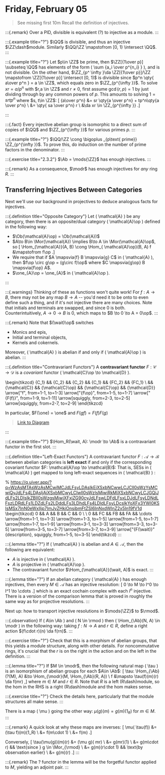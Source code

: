# Friday, February 05

> See missing first 10m
> Recall the definition of injectives.

:::{.remark}
Over a PID, divisible is equivalent (?) to injective as a module.
:::

:::{.example title="?"}
$\QQ$ is divisible, and thus an injective $\ZZ\dash$module.
Similarly $\QQ/\ZZ \mapstofrom [0, 1) \intersect \QQ$.
:::

:::{.example title="?"}
Let $p\in \ZZ$ be prime, then $\ZZ[{1\over p}] \subseteq \QQ$ has elements of the form \( \sum {a_i \over p^{n_i} } \), and is not divisible.
On the other hand, $\ZZ_{p^ \infty }\da \ZZ[{1\over p}]/\ZZ \mapstofrom \ZZ[{1\over p}] \intersect [0, 1)$ is divisible since $p^n \qty{ a\over p^n } = a \in \ZZ$, which equals zero in $\ZZ_{p^{\infty }}$.
To solve $xr = a/p^n$ with $r,a \in \ZZ$ and $r\neq 0$, first assume $\gcd(r, p) = 1$ by just dividing through by any common powers of $p$.
This amounts to solving $1 = sr tp^n$ where $s, t\in \ZZ$:
\[
{a\over p^n} 
&= sr \qty{a \over p^n} + tp^n\qty{a \over p^n} \\
&= \qty{ sa \over p^n} r \\
&\da xr \in \ZZ_{p^{\infty }}
.\]

:::


:::{.fact}
Every injective abelian group is isomorphic to a direct sum of copies of $\QQ$ and $\ZZ_{p^{\infty }}$ for various primes $p$.
:::

:::{.example title="?"}
$\QQ/\ZZ \cong \bigoplus _{p\text{ prime}} \ZZ_{p^{\infty }}$.
To prove this, do induction on the number of prime factors in the denominator.
:::

:::{.exercise title="2.3.2"}
$\Ab = \mods{\ZZ}$ has enough injectives.
:::

:::{.remark}
As a consequence, $\modr$ has enough injectives for *any* ring $R$.
:::

## Transferring Injectives Between Categories

Next we'll use our background in projectives to deduce analogous facts for injectives.

:::{.definition title="Opposite Category"}
Let \( \mathcal{A}  \) be any category, then there is an opposite/dual category \( \mathcal{A}\op  \) defined in the following way:

- $\Ob(\mathcal{A}\op) = \Ob(\mathcal{A})$
- $A\to B\in \Mor(\mathcal{A}) \implies B\to A \in \Mor(\mathcal{A}\op$, so 
\[
\Hom_{\mathcal{A}}(A, B) \cong \Hom_{ \mathcal{A}\op}(B, A) 
f &\mapstofrom f\op
.\]
- We require that if $A \mapsvia{f} B \mapsvia{g} C$ in \( \mathcal{A}  \), then $f\op \circ g\op = (g\circ f)\op$ where $C \mapsvia{g\op} B \mapsvia{f\op} A$.
- $\one_{A}\op = \one_{A}$ in \( \mathcal{A}\op  \).

:::

:::{.warnings}
Thinking of these as functions won't quite work!
For $f:A\to B$, there may not be any map $B\to A$ -- you'd need it to be onto to even define such a thing, and if it's not injective there are many choices.
Note that initials and terminals are swapped, and since $0$ is both.
Counterintuitively, $A \to 0 \to B$ is $0$, which maps to $B \to 0 \to A = 0\op$.
:::

:::{.remark}
Note that $(\wait)\op$ switches

- Monics and epis,
- Initial and terminal objects,
- Kernels and cokernels.

Moreover, \( \mathcal{A} \) is abelian if and only if \( \mathcal{A}\op  \) is abelian. 
:::


:::{.definition title="Contravariant Functors"}
A **contravariant functor** $F: \mathcal{C}\to \mathcal{D}$ is a *covariant* functor \( \mathcal{C}\op \to \mathcal{D}   \).

\begin{tikzcd}
	{C_1} && {C_2} && {C_2} && {C_1} && {FC_2} && {FC_1} \\
	&& {\mathcal{C}} && {\mathcal{C}\op} && {\mathcal{C}\op} && {\mathcal{D}}
	\arrow["f", from=1-1, to=1-3]
	\arrow["{f\op}", from=1-5, to=1-7]
	\arrow["{F(f)}", from=1-9, to=1-11]
	\arrow[squiggly, from=2-3, to=2-5]
	\arrow[squiggly, from=2-7, to=2-9]
\end{tikzcd}

In particular, $F(\one) = \one$ and $F(gf) = F(f) F(g)$

> [Link to Diagram](https://q.uiver.app/?q=WzAsMTAsWzIsMCwiQ18yIl0sWzAsMCwiQ18xIl0sWzQsMCwiQ18yIl0sWzYsMCwiQ18xIl0sWzgsMCwiRkNfMiJdLFsxMCwwLCJGQ18xIl0sWzIsMSwiXFxtYXRoY2Fse0N9Il0sWzQsMSwiXFxtYXRoY2Fse0N9Xlxcb3AiXSxbNiwxLCJcXG1hdGhjYWx7Q31eXFxvcCJdLFs4LDEsIlxcbWF0aGNhbHtEfSJdLFsxLDAsImYiXSxbMiwzLCJmXlxcb3AiXSxbNCw1LCJGKGYpIl0sWzYsNywiIiwwLHsic3R5bGUiOnsiYm9keSI6eyJuYW1lIjoic3F1aWdnbHkifX19XSxbOCw5LCIiLDAseyJzdHlsZSI6eyJib2R5Ijp7Im5hbWUiOiJzcXVpZ2dseSJ9fX1dXQ==)

:::


:::{.example title="?"}
$\Hom_R(\wait, A): \modr \to \Ab$ is a contravariant functor in the first slot.
:::

:::{.definition title="Left-Exact Functors"}
A contravariant functor $F: \mathcal{A} \to \mathcal{B}$ between abelian categories is **left exact** if and only if the corresponding covariant functor $F: \mathcal{A}\op \to \mathcal{B}$:
That is, SESs in \( \mathcal{A}  \) get mapped to long left-exact sequences in \( \mathcal{B}  \) :

% https://q.uiver.app/?q=WzAsMTAsWzAsMCwiMCJdLFsyLDAsIkEiXSxbNCwwLCJCIl0sWzYsMCwiQyJdLFs4LDAsIjAiXSxbMCwyLCIwIl0sWzIsMiwiRkMiXSxbNCwyLCJGQiJdLFs2LDIsIkZBIl0sWzgsMiwiXFxjZG90cyJdLFswLDFdLFsxLDJdLFsyLDNdLFszLDRdLFs1LDZdLFs2LDddLFs3LDhdLFs4LDldLFsyLDcsIkYoXFx3YWl0KSIsMSx7InN0eWxlIjp7ImJvZHkiOnsibmFtZSI6InNxdWlnZ2x5In19fV1d
\begin{tikzcd}
	0 && A && B && C && 0 \\
	\\
	0 && FC && FB && FA && \cdots
	\arrow[from=1-1, to=1-3]
	\arrow[from=1-3, to=1-5]
	\arrow[from=1-5, to=1-7]
	\arrow[from=1-7, to=1-9]
	\arrow[from=3-1, to=3-3]
	\arrow[from=3-3, to=3-5]
	\arrow[from=3-5, to=3-7]
	\arrow[from=3-7, to=3-9]
	\arrow["{F(\wait)}"{description}, squiggly, from=1-5, to=3-5]
\end{tikzcd}
:::


:::{.lemma title="?"}
If \( \mathcal{A}  \) is abelian and $A \in \mathcal{A}$, then the following are equivalent: 

- $A$ is injective in \( \mathcal{A}  \).
- $A$ is projective in \( \mathcal{A}\op  \).
- The contravariant functor $\Hom_{\mathcal{A}}(\wait, A)$ is exact. 
:::

:::{.lemma title="?"}
If an abelian category \( \mathcal{A}  \) has enough injectives, then every $M\in \mathcal{A}$ has an injective resolution:
\[
0 \to M \to I^0 \to I^1 \to \cdots 
.\]
which is an exact cochain complex with each $I^n$ injective.
There is a version of the comparison lemma that is proved in roughly the same way as for projective resolutions.
:::

Next up: how to transport injective resolutions in $\mods{\ZZ}$ to $\rmod$.


:::{.observation}
If \( A\in \Ab \) and \( N \in \rmod \) then \( \Hom_{\Ab}(N, A) \in \modr \) in the following way: taking $f: N\to A$ and $r\in R$, define a right action $(f\cdot r)(n) \da f(rn)$.
:::

:::{.exercise title="?"}
Check that this is a morphism of abelian groups, that this yields a module structure, along with other details.
For noncommutative rings, it's crucial that the $r$ is on the right in the action and  on the left in the definition.
:::


:::{.lemma title="?"}
If $M \in \modr$, then the following natural map \( \tau \) is an isomorphism of abelian groups for each $A\in \Ab$:
\[
\tau: \Hom_{\Ab}(?(M), A) &\to \Hom_{\modr}(M, \Hom_{\Ab}(R, A)) \\
f &\mapsto \tau(f)(m)(r) \da f(mr)
,\]
where $m\in M$ and $r\in R$.
Note that $R$ is a left \(R\dash\)module, so the hom in the RHS is a right \(R\dash\)module and the hom makes sense.

:::{.exercise title="?"}
Check the details here, particularly that the module structures all make sense.
:::

There is a map \( \mu \) going the other way: $\mu(g)(m) = g(m)(1_R)$ for $m\in M$.
:::


:::{.remark}
A quick look at why these maps are inverses: 
\[
\mu( \tau(f)) 
&= (\tau f)(m)(1_R) \\
&= f(m\cdot 1) \\
&= f(m)
.\]

Conversely,
\[
\tau(\mu(g))(m)(r)
&= (\mu g)( mr) \\
&= g(mr)(1) \\
&= g(m\cdot r) && \text{since } g \in \Mor_{\rmod} \\
&= g(m)(r\cdot 1) && \text{by observation earlier} \\ 
&= g(m)(r)
.\]
:::

:::{.remark}
The $?$ functor in the lemma will be the forgetful functor applied to $M$, yielding an adjoint pair.
:::





















